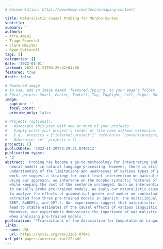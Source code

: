 ```yaml
---
# Documentation: https://wowchemy.com/docs/managing-content/

title: Naturalistic Causal Probing for Morpho-Syntax
subtitle: ''
summary: ''
authors:
- Afra Amini
- Tiago Pimentel
- Clara Meister
- Ryan Cotterell
tags: []
categories: []
date: '2022-01-01'
lastmod: 2022-11-21T00:29:32+01:00
featured: true
draft: false

# Featured image
# To use, add an image named `featured.jpg/png` to your page's folder.
# Focal points: Smart, Center, TopLeft, Top, TopRight, Left, Right, BottomLeft, Bottom, BottomRight.
image:
  caption: ''
  focal_point: ''
  preview_only: false

# Projects (optional).
#   Associate this post with one or more of your projects.
#   Simply enter your project's folder or file name without extension.
#   E.g. `projects = ["internal-project"]` references `content/project/deep-learning/index.md`.
#   Otherwise, set `projects = []`.
projects: []
publishDate: '2022-11-20T23:29:31.874011Z'
publication_types:
- '2'
abstract: 'Probing has become a go-to methodology for interpreting and analyzing deep
  neural models in natural language processing. However, there is still a lack of
  understanding of the limitations and weaknesses of various types of probes. In this
  work, we suggest a strategy for input-level intervention on naturalistic sentences.
  Using our approach, we intervene on the morpho-syntactic features of a sentence,
  while keeping the rest of the sentence unchanged. Such an intervention allows us
  to causally probe pre-trained models. We apply our naturalistic causal probing framework
  to analyze the effects of grammatical gender and number on contextualized representations
  extracted from three pre-trained models in Spanish: the multilingual versions of
  BERT, RoBERTa, and GPT-2. Our experiments suggest that naturalistic interventions
  lead to stable estimates of the causal effects of various linguistic properties.
  Moreover, our experiments demonstrate the importance of naturalistic causal probing
  when analyzing pre-trained models.'
publication: '*Transactions of the Association for Computational Linguistics*'
links:
- name: URL
  url: https://arxiv.org/abs/2205.07043
url_pdf: papers/amini+al.tacl22.pdf
---
```

